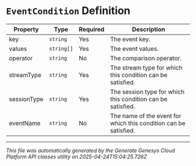 # `EventCondition` Definition

| Property | Type | Required | Description |
|----------|------|----------|-------------|
| key | `string` | Yes | The event key. |
| values | `string[]` | Yes | The event values. |
| operator | `string` | No | The comparison operator. |
| streamType | `string` | Yes | The stream type for which this condition can be satisfied. |
| sessionType | `string` | Yes | The session type for which this condition can be satisfied. |
| eventName | `string` | No | The name of the event for which this condition can be satisfied. |

---

*This file was automatically generated by the Generate Genesys Cloud Platform API classes utility on 2025-04-24T15:04:25.726Z*